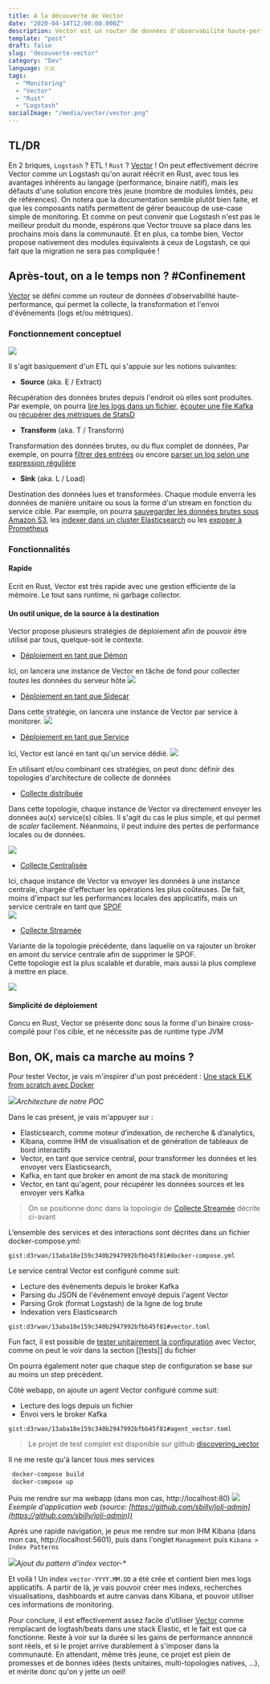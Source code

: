 ```yaml
---
title: A la découverte de Vector 
date: "2020-04-14T12:00:00.000Z"
description: Vector est un router de données d'observabilité haute-performance, open-source et écrit en Rust. Un Logstash killer ?      
template: "post"
draft: false
slug: "decouverte-vector"
category: "Dev"
language: 🇫🇷
tags:
  - "Monitoring"
  - "Vector"
  - "Rust"
  - "Logstash"
socialImage: "/media/vector/vector.png"
---
```


## TL/DR
En 2 briques, `Logstash` ? ETL ! `Rust` ? [Vector](https://vector.dev/) !
On peut effectivement décrire Vector comme un Logstash qu'on aurait réécrit en Rust, avec tous les avantages inhérents au langage (performance, binaire natif), mais les défauts d'une solution encore très jeune (nombre de modules limités, peu de références). 
On notera que la documentation semble plutôt bien faite, et que les composants natifs permettent de gérer beaucoup de use-case simple de monitoring. 
Et comme on peut convenir que Logstash n'est pas le meilleur produit du monde, espérons que Vector trouve sa place dans les prochains mois dans la communauté. 
Et en plus, ca tombe bien, Vector propose nativement des modules équivalents à ceux de Logstash, ce qui fait que la migration ne sera pas compliquée !     

## Après-tout, on a le temps non ? #Confinement

[Vector](https://vector.dev/) se défini comme un routeur de données d'observabilité haute-performance, qui permet la collecte, la transformation et l'envoi d'évênements (logs et/ou métriques).

### Fonctionnement conceptuel
![](/d3rwan-blog/media/vector/concept.png)

Il s'agit basiquement d'un ETL qui s'appuie sur les notions suivantes:
- **Source** (aka. E / Extract)

Récupération des données brutes depuis l'endroit où elles sont produites. 
Par exemple, on pourra [lire les logs dans un fichier](https://vector.dev/docs/reference/sources/file/), [écouter une file Kafka](https://vector.dev/docs/reference/sources/kafka/) ou [récupérer des métriques de StatsD](https://vector.dev/docs/reference/sources/statsd/)

- **Transform** (aka. T / Transform)

Transformation des données brutes, ou du flux complet de données,
Par exemple, on pourra [filtrer des entrées](https://vector.dev/docs/reference/transforms/filter/) ou encore [parser un log selon une expression régulière](https://vector.dev/docs/reference/transforms/regex_parser/) 

- **Sink** (aka. L / Load)

Destination des données lues et transformées. Chaque module enverra les données de manière unitaire ou sous la forme d'un stream en fonction du service cible.
Par exemple, on pourra [sauvegarder les données brutes sous Amazon S3](https://vector.dev/docs/reference/sinks/aws_s3/), les [indexer dans un cluster Elasticsearch](https://vector.dev/docs/reference/sinks/elasticsearch/) ou les [exposer à Prometheus](https://vector.dev/docs/reference/sinks/prometheus/)

### Fonctionnalités

#### Rapide

Ecrit en Rust, Vector est très rapide avec une gestion efficiente de la mémoire. 
Le tout sans runtime, ni garbage collector.

#### Un outil unique, de la source à la destination

Vector propose plusieurs stratégies de déploiement afin de pouvoir être utilisé par tous, quelque-soit le contexte. 

- [Déploiement en tant que Démon](https://vector.dev/docs/setup/deployment/strategies/#daemon)

Ici, on lancera une instance de Vector en tâche de fond pour collecter *toutes* les données du serveur hôte 
![](/d3rwan-blog/media/vector/strategy_daemon.png)

- [Déploiement en tant que Sidecar](https://vector.dev/docs/setup/deployment/strategies/#sidecar)

Dans cette stratégie, on lancera une instance de Vector par service à monitorer.
![](/d3rwan-blog/media/vector/strategy_sidecar.png)

- [Déploiement en tant que Service](https://vector.dev/docs/setup/deployment/strategies/#service)

Ici, Vector est lancé en tant qu'un service dédié. 
![](/d3rwan-blog/media/vector/strategy_service.png)

En utilisant et/ou combinant ces stratégies, on peut donc définir des topologies d'architecture de collecte de données

- [Collecte distribuée](https://vector.dev/docs/setup/deployment/topologies/#distributed)

Dans cette topologie, chaque instance de Vector va directement envoyer les données au(x) service(s) cibles. 
Il s'agit du cas le plus simple, et qui permet de _scaler_ facilement. 
Néanmoins, il peut induire des pertes de performance locales ou de données.
 
![](/d3rwan-blog/media/vector/topology_distributed.png)

- [Collecte Centralisée](https://vector.dev/docs/setup/deployment/topologies/#centralized)

Ici, chaque instance de Vector va envoyer les données à une instance centrale, chargée d'effectuer les opérations les plus coûteuses. 
De fait, moins d'impact sur les performances locales des applicatifs, mais un service centrale en tant que [SPOF](https://fr.wikipedia.org/wiki/Point_de_d%C3%A9faillance_unique)  
![](/d3rwan-blog/media/vector/topology_centralized.png)

- [Collecte Streamée](https://vector.dev/docs/setup/deployment/topologies/#stream-based)

Variante de la topologie précédente, dans laquelle on va rajouter un broker en amont du service centrale afin de supprimer le SPOF.  
Cette topologie est la plus scalable et durable, mais aussi la plus complexe à mettre en place.  

![](/d3rwan-blog/media/vector/topology_stream.png)

#### Simplicité de déploiement

Concu en Rust, Vector se présente donc sous la forme d'un binaire cross-compilé pour l'os cible, et ne nécessite pas de runtime type JVM

## Bon, OK, mais ca marche au moins ?

Pour tester Vector, je vais m'inspirer d'un post précédent : [Une stack ELK from scratch avec Docker](https://d3rwan.github.io/d3rwan-blog/posts/elk-depuis-zero)

![](/d3rwan-blog/media/vector/archi.png)*Architecture de notre POC* 

Dans le cas présent, je vais m'appuyer sur :

- Elasticsearch, comme moteur d’indexation, de recherche & d’analytics,
- Kibana, comme IHM de visualisation et de génération de tableaux de bord interactifs
- Vector, en tant que service central, pour transformer les données et les envoyer vers Elasticsearch,
- Kafka, en tant que broker en amont de ma stack de monitoring
- Vector, en tant qu'agent, pour récupérer les données sources et les envoyer vers Kafka

> On se positionne donc dans la topologie de [Collecte Streamée](https://vector.dev/docs/setup/deployment/topologies/#stream-based) décrite ci-avant

L’ensemble des services et des interactions sont décrites dans un fichier docker-compose.yml:

`gist:d3rwan/13aba18e159c340b2947992bfbb45f81#docker-compose.yml`

Le service central Vector est configuré comme suit:
- Lecture des évênements depuis le broker Kafka
- Parsing du JSON de l'évênement envoyé depuis l'agent Vector
- Parsing Grok (format Logstash) de la ligne de log brute
- Indexation vers Elasticsearch

`gist:d3rwan/13aba18e159c340b2947992bfbb45f81#vector.toml`

Fun fact, il est possible de [tester unitairement la configuration](https://vector.dev/docs/reference/tests/) avec Vector, comme on peut le voir dans la section [[tests]] du fichier

On pourra également noter que chaque step de configuration se base sur au moins un step précédent. 
 

Côté webapp, on ajoute un agent Vector configuré comme suit:
- Lecture des logs depuis un fichier
- Envoi vers le broker Kafka

`gist:d3rwan/13aba18e159c340b2947992bfbb45f81#agent_vector.toml`

> Le projet de test complet est disponible sur github [discovering_vector](https://github.com/d3rwan/discovering_vector)

Il ne me reste qu'à lancer tous mes services

```bash 
 docker-compose build
 docker-compose up
```

Puis me rendre sur ma webapp (dans mon cas, http://localhost:80)
![](/d3rwan-blog/media/elk/joliadmin.png)*Exemple d’application web (source: [https://github.com/sbilly/joli-admin](https://github.com/sbilly/joli-admin))*

Après une rapide navigation, je peux me rendre sur mon IHM Kibana (dans mon cas, http://localhost:5601), puis dans l'onglet `Management` puis `Kibana > Index Patterns`

![](/d3rwan-blog/media/vector/add_index_kibana.png)_Ajout du pattern d'index vector-\*_

Et voilà ! Un index `vector-YYYY.MM.DD` a été crée et contient bien mes logs applicatifs. 
A partir de là, je vais pouvoir créer mes indexs, recherches visualisations, dashboards et autre canvas dans Kibana, et pouvoir utiliser ces informations de monitoring.

Pour conclure, il est effectivement assez facile d'utiliser [Vector](https://vector.dev/) comme remplacant de logtash/beats dans une stack Elastic, et le fait est que ca fonctionne.
Reste à voir sur la durée si les gains de performance annoncé sont réels, et si le projet arrive durablement à s'imposer dans la communauté. 
En attendant, même très jeune, ce projet est plein de promesses et de bonnes idées (tests unitaires, multi-topologies natives, ...), et mérite donc qu'on y jette un oeil!

